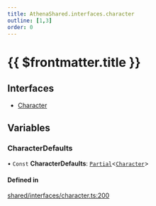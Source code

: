 ```yaml
---
title: AthenaShared.interfaces.character
outline: [1,3]
order: 0
---
```


# {{ $frontmatter.title }}


## Interfaces

- [Character](../interfaces/shared_interfaces_character_Character.md)

## Variables

### CharacterDefaults

• `Const` **CharacterDefaults**: [`Partial`](server_controllers_textlabel_Internal.md#Partial)<[`Character`](../interfaces/shared_interfaces_character_Character.md)\>

#### Defined in

[shared/interfaces/character.ts:200](https://github.com/Stuyk/altv-athena/blob/4cfdacf/src/core/shared/interfaces/character.ts#L200)
